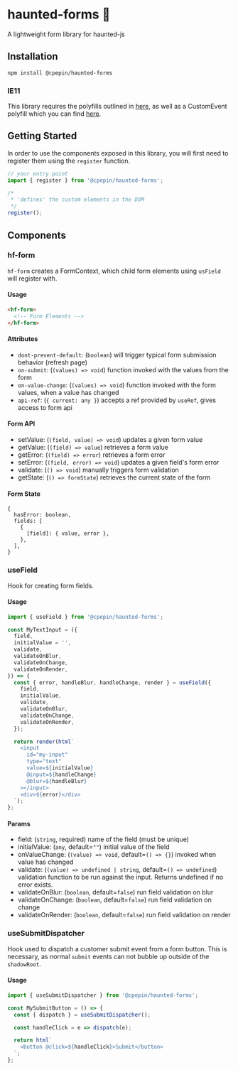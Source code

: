 # haunted-forms 👻

A lightweight form library for haunted-js

## Installation

`npm install @cpepin/haunted-forms`

### IE11

This library requires the polyfills outlined in [here](https://github.com/matthewp/haunted#use), as well as a CustomEvent polyfill which you can find [here](https://github.com/kumarharsh/custom-event-polyfill#readme).

## Getting Started

In order to use the components exposed in this library, you will first need to register them using the `register` function.

```js
// your entry point
import { register } from '@cpepin/haunted-forms';

/*
 * 'defines' the custom elements in the DOM
 */
register();
```

## Components

### hf-form

`hf-form` creates a FormContext, which child form elements using `usField` will register with.

#### Usage

```html
<hf-form>
  <!-- Form Elements -->
</hf-form>
```

#### Attributes

- `dont-prevent-default`: (`boolean`) will trigger typical form submission behavior (refresh page)
- `on-submit`: (`(values) => void`) function invoked with the values from the form
- `on-value-change`: (`(values) => void`) function invoked with the form values, when a value has changed
- `api-ref`: (`{ current: any }`) accepts a ref provided by `useRef`, gives access to form api

#### Form API

- setValue: (`(field, value) => void`) updates a given form value
- getValue: (`(field) => value`) retrieves a form value
- getError: (`(field) => error`) retrieves a form error
- setError: (`(field, error) => void`) updates a given field's form error
- validate: (`() => void`) manually triggers form validation
- getState: (`() => formState`) retrieves the current state of the form

#### Form State

```
{
  hasError: boolean,
  fields: [
    {
      [field]: { value, error },
    },
  ],
}
```

### useField

Hook for creating form fields.

#### Usage

```js
import { useField } from '@cpepin/haunted-forms';

const MyTextInput = ({
  field,
  initialValue = '',
  validate,
  validateOnBlur,
  validateOnChange,
  validateOnRender,
}) => {
  const { error, handleBlur, handleChange, render } = useField({
    field,
    initialValue,
    validate,
    validateOnBlur,
    validateOnChange,
    validateOnRender,
  });

  return render(html`
    <input
      id="my-input"
      type="text"
      value=${initialValue}
      @input=${handleChange}
      @blur=${handleBlur}
    ></input>
    <div>${error}</div>
  `);
};
```

#### Params

- field: (`string`, required) name of the field (must be unique)
- initialValue: (`any`, default=`""`) initial value of the field
- onValueChange: (`(value) => void`, default=`() => {}`) invoked when value has changed
- validate: (`(value) => undefined | string`, default=`() => undefined`) validation function to be run against the input. Returns undefined if no error exists.
- validateOnBlur: (`boolean`, default=`false`) run field validation on blur
- validateOnChange: (`boolean`, default=`false`) run field validation on change
- validateOnRender: (`boolean`, default=`false`) run field validation on render

### useSubmitDispatcher

Hook used to dispatch a customer submit event from a form button. This is necessary, as normal `submit` events can not bubble up outside of the `shadowRoot`.

#### Usage

```js
import { useSubmitDispatcher } from '@cpepin/haunted-forms';

const MySubmitButton = () => {
  const { dispatch } = useSubmitDispatcher();

  const handleClick = e => dispatch(e);

  return html`
    <button @click=${handleClick}>Submit</button>
  `;
};
```
